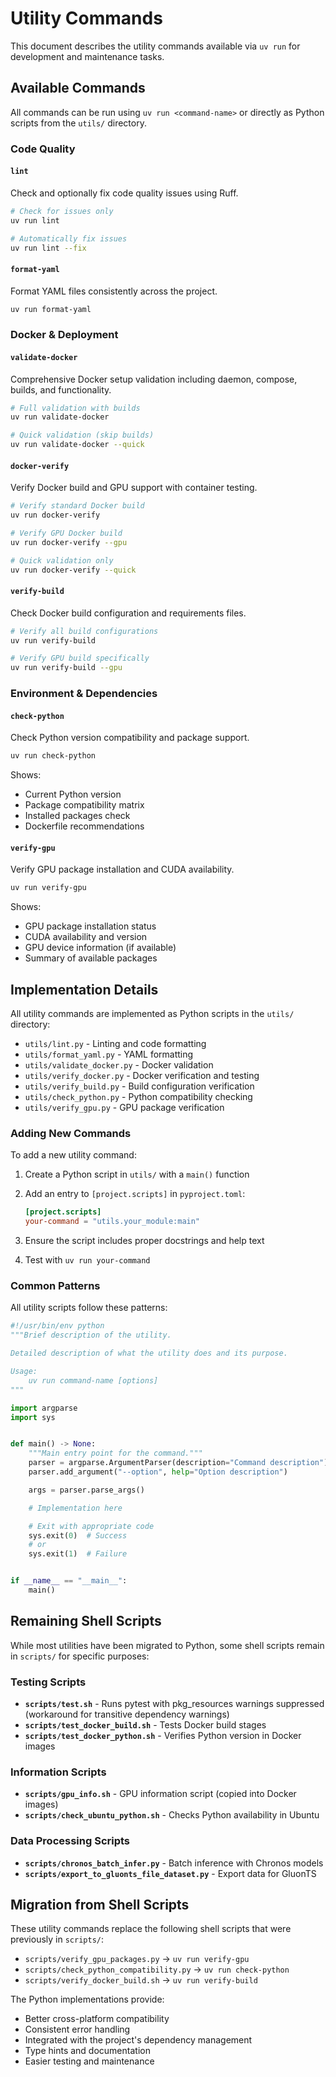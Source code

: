 # Utility Commands

This document describes the utility commands available via `uv run` for development and maintenance tasks.

## Available Commands

All commands can be run using `uv run <command-name>` or directly as Python scripts from the `utils/` directory.

### Code Quality

#### `lint`

Check and optionally fix code quality issues using Ruff.

```bash
# Check for issues only
uv run lint

# Automatically fix issues
uv run lint --fix
```

#### `format-yaml`

Format YAML files consistently across the project.

```bash
uv run format-yaml
```

### Docker & Deployment

#### `validate-docker`

Comprehensive Docker setup validation including daemon, compose, builds, and functionality.

```bash
# Full validation with builds
uv run validate-docker

# Quick validation (skip builds)
uv run validate-docker --quick
```

#### `docker-verify`

Verify Docker build and GPU support with container testing.

```bash
# Verify standard Docker build
uv run docker-verify

# Verify GPU Docker build
uv run docker-verify --gpu

# Quick validation only
uv run docker-verify --quick
```

#### `verify-build`

Check Docker build configuration and requirements files.

```bash
# Verify all build configurations
uv run verify-build

# Verify GPU build specifically
uv run verify-build --gpu
```

### Environment & Dependencies

#### `check-python`

Check Python version compatibility and package support.

```bash
uv run check-python
```

Shows:

- Current Python version
- Package compatibility matrix
- Installed packages check
- Dockerfile recommendations

#### `verify-gpu`

Verify GPU package installation and CUDA availability.

```bash
uv run verify-gpu
```

Shows:

- GPU package installation status
- CUDA availability and version
- GPU device information (if available)
- Summary of available packages

## Implementation Details

All utility commands are implemented as Python scripts in the `utils/` directory:

- `utils/lint.py` - Linting and code formatting
- `utils/format_yaml.py` - YAML formatting
- `utils/validate_docker.py` - Docker validation
- `utils/verify_docker.py` - Docker verification and testing
- `utils/verify_build.py` - Build configuration verification
- `utils/check_python.py` - Python compatibility checking
- `utils/verify_gpu.py` - GPU package verification

### Adding New Commands

To add a new utility command:

1. Create a Python script in `utils/` with a `main()` function

1. Add an entry to `[project.scripts]` in `pyproject.toml`:

   ```toml
   [project.scripts]
   your-command = "utils.your_module:main"
   ```

1. Ensure the script includes proper docstrings and help text

1. Test with `uv run your-command`

### Common Patterns

All utility scripts follow these patterns:

```python
#!/usr/bin/env python
"""Brief description of the utility.

Detailed description of what the utility does and its purpose.

Usage:
    uv run command-name [options]
"""

import argparse
import sys


def main() -> None:
    """Main entry point for the command."""
    parser = argparse.ArgumentParser(description="Command description")
    parser.add_argument("--option", help="Option description")

    args = parser.parse_args()

    # Implementation here

    # Exit with appropriate code
    sys.exit(0)  # Success
    # or
    sys.exit(1)  # Failure


if __name__ == "__main__":
    main()
```

## Remaining Shell Scripts

While most utilities have been migrated to Python, some shell scripts remain in `scripts/` for specific purposes:

### Testing Scripts

- **`scripts/test.sh`** - Runs pytest with pkg_resources warnings suppressed (workaround for transitive dependency
  warnings)
- **`scripts/test_docker_build.sh`** - Tests Docker build stages
- **`scripts/test_docker_python.sh`** - Verifies Python version in Docker images

### Information Scripts

- **`scripts/gpu_info.sh`** - GPU information script (copied into Docker images)
- **`scripts/check_ubuntu_python.sh`** - Checks Python availability in Ubuntu

### Data Processing Scripts

- **`scripts/chronos_batch_infer.py`** - Batch inference with Chronos models
- **`scripts/export_to_gluonts_file_dataset.py`** - Export data for GluonTS

## Migration from Shell Scripts

These utility commands replace the following shell scripts that were previously in `scripts/`:

- `scripts/verify_gpu_packages.py` → `uv run verify-gpu`
- `scripts/check_python_compatibility.py` → `uv run check-python`
- `scripts/verify_docker_build.sh` → `uv run verify-build`

The Python implementations provide:

- Better cross-platform compatibility
- Consistent error handling
- Integrated with the project's dependency management
- Type hints and documentation
- Easier testing and maintenance
